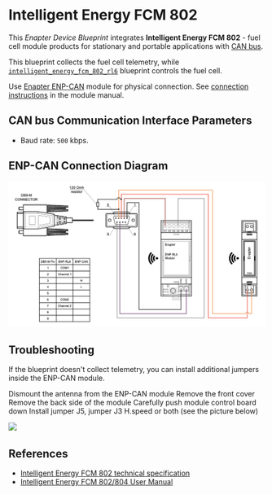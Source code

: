 # Intelligent Energy FCM 802

This _Enapter Device Blueprint_ integrates **Intelligent Energy FCM 802** - fuel cell module products for stationary and portable applications with [CAN bus](https://developers.enapter.com/docs/reference/ucm/can).

This blueprint collects the fuel cell telemetry, while [`intelligent_energy_fcm_802_rl6`](../intelligent_energy_fcm_802_rl6) blueprint controls the fuel cell.

Use [Enapter ENP-CAN](https://handbook.enapter.com/modules/ENP-CAN/ENP-CAN.html) module for physical connection. See [connection instructions](https://handbook.enapter.com/modules/ENP-CAN/ENP-CAN.html#connection-examples) in the module manual.

## CAN bus Communication Interface Parameters

- Baud rate: `500` kbps.

## ENP-CAN Connection Diagram

<p align="left"><img height="auto" width="800" src=".assets/IE_FC_connection.png"></p>

## Troubleshooting

If the blueprint doesn't collect telemetry, you can install additional jumpers inside the ENP-CAN module.

Dismount the antenna from the ENP-CAN module
Remove the front cover
Remove the back side of the module
Carefully push module control board down
Install jumper J5, jumper J3 H.speed or both (see the picture below)

<p align="left"><img height="auto" width="800" src=".assets/enp-can_troubleshooting.png"></p>

## References

- [Intelligent Energy FCM 802 technical specification](https://www.intelligent-energy.com/uploads/product_docs/IE-Lift_802.pdf)
- [Intelligent Energy FCM 802/804 User Manual](https://www.intelligent-energy.com/uploads/product_guides/FCM_802__804_User_Manual_WEB.pdf)
